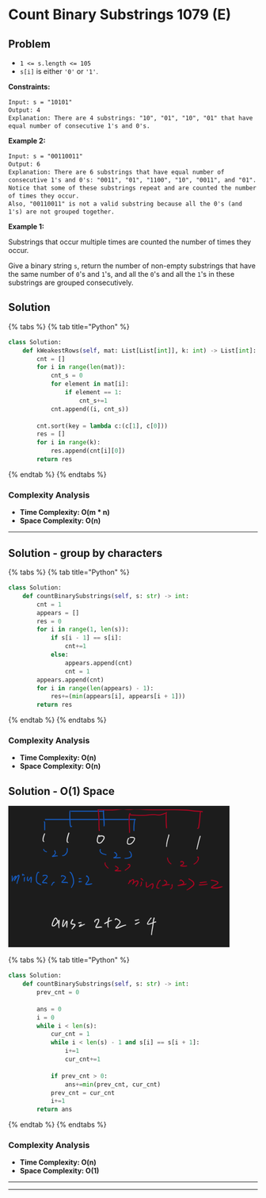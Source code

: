 # Count Binary Substrings 1079 (E)

## Problem

* `1 <= s.length <= 105`
* `s[i]` is either `'0'` or `'1'`.

**Constraints:**

```
Input: s = "10101"
Output: 4
Explanation: There are 4 substrings: "10", "01", "10", "01" that have equal number of consecutive 1's and 0's.
```

**Example 2:**

```
Input: s = "00110011"
Output: 6
Explanation: There are 6 substrings that have equal number of consecutive 1's and 0's: "0011", "01", "1100", "10", "0011", and "01".
Notice that some of these substrings repeat and are counted the number of times they occur.
Also, "00110011" is not a valid substring because all the 0's (and 1's) are not grouped together.
```

**Example 1:**

Substrings that occur multiple times are counted the number of times they occur.

Give a binary string `s`, return the number of non-empty substrings that have the same number of `0`'s and `1`'s, and all the `0`'s and all the `1`'s in these substrings are grouped consecutively.

## Solution&#x20;

{% tabs %}
{% tab title="Python" %}
```python
class Solution:
    def kWeakestRows(self, mat: List[List[int]], k: int) -> List[int]:
        cnt = []
        for i in range(len(mat)):
            cnt_s = 0
            for element in mat[i]:
                if element == 1:
                    cnt_s+=1
            cnt.append((i, cnt_s))
        
        cnt.sort(key = lambda c:(c[1], c[0]))
        res = []
        for i in range(k):
            res.append(cnt[i][0])
        return res
```
{% endtab %}
{% endtabs %}

### Complexity Analysis

* **Time Complexity: O(m \* n)**
* **Space Complexity: O(n)**

****

## Solution - group by characters

{% tabs %}
{% tab title="Python" %}
```python
class Solution:
    def countBinarySubstrings(self, s: str) -> int:
        cnt = 1
        appears = []
        res = 0
        for i in range(1, len(s)):
            if s[i - 1] == s[i]:
                cnt+=1
            else:
                appears.append(cnt)
                cnt = 1
        appears.append(cnt)
        for i in range(len(appears) - 1):
            res+=(min(appears[i], appears[i + 1]))
        return res       
```
{% endtab %}
{% endtabs %}

### Complexity Analysis

* **Time Complexity: O(n)**
* **Space Complexity: O(n)**

## Solution - O(1) Space

![](<../../.gitbook/assets/Screen Shot 2021-10-03 at 1.20.07 PM.png>)

{% tabs %}
{% tab title="Python" %}
```python
class Solution:
    def countBinarySubstrings(self, s: str) -> int:
        prev_cnt = 0
        
        ans = 0
        i = 0
        while i < len(s):
            cur_cnt = 1
            while i < len(s) - 1 and s[i] == s[i + 1]:
                i+=1
                cur_cnt+=1
            
            if prev_cnt > 0:
                ans+=min(prev_cnt, cur_cnt)
            prev_cnt = cur_cnt
            i+=1
        return ans
```
{% endtab %}
{% endtabs %}

### Complexity Analysis

* **Time Complexity: O(n)**
* **Space Complexity: O(1)**

****

****
